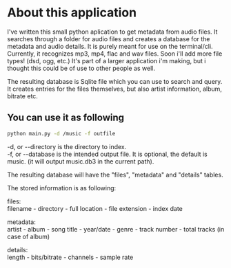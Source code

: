 # About this application

I've written this small python aplication to get metadata from audio files. It searches through a folder for audio files and creates a database for the metadata and audio details. It is purely meant for use on the terminal/cli. Currently, it recognizes mp3, mp4, flac and wav files. Soon i'll add more file types! (dsd, ogg, etc.) It's part of a larger application i'm making, but i thought this could be of use to other people as well.

The resulting database is Sqlite file which you can use to search and query. It creates entries for the files themselves, but also artist information, album, bitrate etc.

## You can use it as following

```bash
python main.py -d /music -f outfile
```

-d, or --directory is the directory to index.  
-f, or --database is the intended output file. It is optional, the default is music. (it will output music.db3 in the current path).  

The resulting database will have the "files", "metadata" and "details" tables.

The stored information is as following:

files:  
filename - directory - full location - file extension - index date

metadata:  
artist - album - song title - year/date - genre - track number - total tracks (in case of album)

details:  
length - bits/bitrate - channels - sample rate
